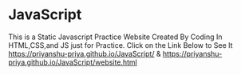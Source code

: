 # JavaScript
This is a Static Javascript Practice Website Created By Coding In HTML,CSS,and JS just for Practice. Click on the Link Below to See It https://priyanshu-priya.github.io/JavaScript/ & https://priyanshu-priya.github.io/JavaScript/website.html
